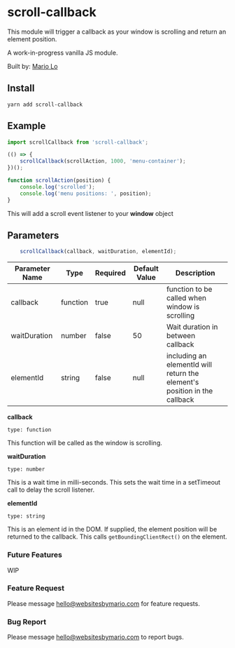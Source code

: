 # scroll-callback

This module will trigger a callback as your window is scrolling and return an element position.

A work-in-progress vanilla JS module.

Built by: [Mario Lo](https://github.com/mariolo1985)

## Install

```
yarn add scroll-callback
```

## Example

```javascript
import scrollCallback from 'scroll-callback';

(() => {
    scrollCallback(scrollAction, 1000, 'menu-container');
})();

function scrollAction(position) {
    console.log('scrolled');
    console.log('menu positions: ', position);
}
```

This will add a scroll event listener to your **window** object

## Parameters
```javascript
    scrollCallback(callback, waitDuration, elementId);
```

| Parameter Name   | Type   | Required   | Default Value   | Description   |
| --- | --- | --- | --- | --- |
| callback | function | true | null | function to be called when window is scrolling |
| waitDuration | number | false | 50 | Wait duration in between callback |
| elementId | string | false | null | including an elementId will return the element's position in the callback |

**callback**

`type: function`

This function will be called as the window is scrolling.

**waitDuration**

`type: number`

This is a wait time in milli-seconds. This sets the wait time in a setTimeout call to delay the scroll listener.

**elementId**

`type: string`

This is an element id in the DOM. If supplied, the element position will be returned to the callback. This calls `getBoundingClientRect()` on the element.


### Future Features

WIP

### Feature Request

Please message hello@websitesbymario.com for feature requests.

### Bug Report

Please message hello@websitesbymario.com to report bugs.
